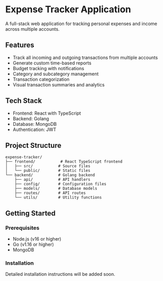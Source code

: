 # Expense Tracker Application

A full-stack web application for tracking personal expenses and income across multiple accounts.

## Features

- Track all incoming and outgoing transactions from multiple accounts
- Generate custom time-based reports
- Budget tracking with notifications
- Category and subcategory management
- Transaction categorization
- Visual transaction summaries and analytics

## Tech Stack

- Frontend: React with TypeScript
- Backend: Golang
- Database: MongoDB
- Authentication: JWT

## Project Structure

```
expense-tracker/
├── frontend/           # React TypeScript frontend
│   ├── src/           # Source files
│   └── public/        # Static files
└── backend/           # Golang backend
    ├── api/           # API handlers
    ├── config/        # Configuration files
    ├── models/        # Database models
    ├── routes/        # API routes
    └── utils/         # Utility functions
```

## Getting Started

### Prerequisites

- Node.js (v16 or higher)
- Go (v1.16 or higher)
- MongoDB

### Installation

Detailed installation instructions will be added soon.
